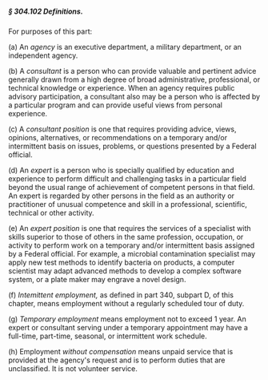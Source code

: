 ##### § 304.102 Definitions. #####

For purposes of this part:

(a) An *agency* is an executive department, a military department, or an independent agency.

(b) A *consultant* is a person who can provide valuable and pertinent advice generally drawn from a high degree of broad administrative, professional, or technical knowledge or experience. When an agency requires public advisory participation, a consultant also may be a person who is affected by a particular program and can provide useful views from personal experience.

(c) A *consultant position* is one that requires providing advice, views, opinions, alternatives, or recommendations on a temporary and/or intermittent basis on issues, problems, or questions presented by a Federal official.

(d) An *expert* is a person who is specially qualified by education and experience to perform difficult and challenging tasks in a particular field beyond the usual range of achievement of competent persons in that field. An expert is regarded by other persons in the field as an authority or practitioner of unusual competence and skill in a professional, scientific, technical or other activity.

(e) An *expert position* is one that requires the services of a specialist with skills superior to those of others in the same profession, occupation, or activity to perform work on a temporary and/or intermittent basis assigned by a Federal official. For example, a microbial contamination specialist may apply new test methods to identify bacteria on products, a computer scientist may adapt advanced methods to develop a complex software system, or a plate maker may engrave a novel design.

(f) *Intemittent employment,* as defined in part 340, subpart D, of this chapter, means employment without a regularly scheduled tour of duty.

(g) *Temporary employment* means employment not to exceed 1 year. An expert or consultant serving under a temporary appointment may have a full-time, part-time, seasonal, or intermittent work schedule.

(h) Employment *without compensation* means unpaid service that is provided at the agency's request and is to perform duties that are unclassified. It is not volunteer service.